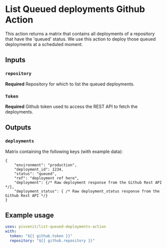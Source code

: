 # List Queued deployments Github Action

This action returns a matrix that contains all deployments of a repository that have the 'queued' status.
We use this action to deploy those queued deployments at a scheduled moment.

## Inputs

### `repository`

**Required** Repository for which to list the queued deployments.

### `Token`

**Required** Github token used to access the REST API to fetch the deployments.

## Outputs

### `deployments`

Matrix containing the following keys (with example data):
```json5
{
    "environment": "production",
    "deployment_id": 1234,
    "status": "queued",
    "ref": "deployment ref here",
    "deployment": {/* Raw deployment response from the Github Rest API */},
    "deployment_status": { /* Raw deployment_status response from the Github Rest API */}
}
```

## Example usage
```yaml
uses: pivvenit/list-queued-deployments-action
with:
  token: "${{ github.token }}"
  repository: "${{ github.repository }}"
```